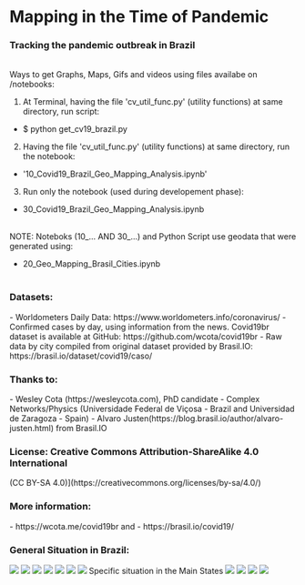 <h1>Mapping in the Time of Pandemic</h1>
<h3> Tracking the pandemic outbreak in Brazil</h3>
<br>
Ways to get Graphs, Maps, Gifs and videos using files availabe on /notebooks:<br>

1. At Terminal, having the file 'cv_util_func.py' (utility functions) at same directory, run script:

- $ python get_cv19_brazil.py

2. Having the file 'cv_util_func.py' (utility functions) at same directory, run the notebook:

- '10_Covid19_Brazil_Geo_Mapping_Analysis.ipynb'

3. Run only the notebook (used during developement phase):

- 30_Covid19_Brazil_Geo_Mapping_Analysis.ipynb

<br>
NOTE: Noteboks (10_... AND 30_...) and Python Script use geodata that were generated using:

- 20_Geo_Mapping_Brasil_Cities.ipynb
<br><br>


<h3>Datasets:</h3>
- Worldometers Daily Data: https://www.worldometers.info/coronavirus/
- Confirmed cases by day, using information from the news. Covid19br dataset is available at GitHub: https://github.com/wcota/covid19br
- Raw data by city compiled from original dataset provided by Brasil.IO: https://brasil.io/dataset/covid19/caso/

<h3>Thanks to: </h3>
- Wesley Cota (https://wesleycota.com), PhD candidate - Complex Networks/Physics (Universidade Federal de Viçosa - Brazil and Universidad de Zaragoza - Spain) 
- Alvaro Justen(https://blog.brasil.io/author/alvaro-justen.html) from Brasil.IO

<h3>License: Creative Commons Attribution-ShareAlike 4.0 International</h3>
(CC BY-SA 4.0)](https://creativecommons.org/licenses/by-sa/4.0/)

<h3>More information: </h3>
- https://wcota.me/covid19br and 
- https://brasil.io/covid19/

<h3>General Situation in Brazil:</h3>

<img src="https://github.com/Mjrovai/Python4DS/blob/master/20_Mapping_Covid19_Brazil/graphs/cv19_TOTAL_linear_CV_Evolution_Graph_updated.png"/>
<img src="https://github.com/Mjrovai/Python4DS/blob/master/20_Mapping_Covid19_Brazil/graphs/cv19_TOTAL_log_CV_Evolution_Graph_updated.png"/>
<img src="https://github.com/Mjrovai/Python4DS/blob/master/20_Mapping_Covid19_Brazil/images/!cv19_BR_CV_totalCases_last_updated.png"/>
<img src="https://github.com/Mjrovai/Python4DS/blob/master/20_Mapping_Covid19_Brazil/images/!cv19_BR_CV_CFR%5B%25%5D_last_updated.png"/>
<img src="https://github.com/Mjrovai/Python4DS/blob/master/20_Mapping_Covid19_Brazil/images/!cv19_BR_CV_TotalCases_per_1M_pop_last_updated.png"/>
<img src="https://github.com/Mjrovai/Python4DS/blob/master/20_Mapping_Covid19_Brazil/images/!cv19_BR_CV_Deaths_per_1M_pop_last_updated.png"/>
<img src="https://github.com/Mjrovai/Python4DS/blob/master/20_Mapping_Covid19_Brazil/images/!cv19_BR_last_updated.png"/>
Specific situation in the Main States
<img src="https://github.com/Mjrovai/Python4DS/blob/master/20_Mapping_Covid19_Brazil/images/!cv19_SP_last_updated.png"/>
<img src="https://github.com/Mjrovai/Python4DS/blob/master/20_Mapping_Covid19_Brazil/images/!cv19_RJ_last_updated.png"/>
<img src="https://github.com/Mjrovai/Python4DS/blob/master/20_Mapping_Covid19_Brazil/images/!cv19_MG_last_updated.png"/>
<img src="https://github.com/Mjrovai/Python4DS/blob/master/20_Mapping_Covid19_Brazil/images/!cv19_CE_last_updated.png"/>
